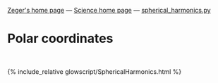 [Zeger's home page](https://www.hendrikse.name/) &mdash; [Science home page](https://www.hendrikse.name/science/) &mdash; [spherical_harmonics.py](glowscript/spherical_harmonics.html)

# Polar coordinates
<div class="header_line"><br/></div>

{% include_relative glowscript/SphericalHarmonics.html %}
